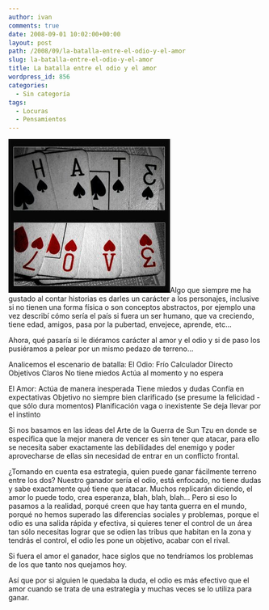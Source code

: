 ```yaml
---
author: ivan
comments: true
date: 2008-09-01 10:02:00+00:00
layout: post
path: /2008/09/la-batalla-entre-el-odio-y-el-amor
slug: la-batalla-entre-el-odio-y-el-amor
title: La batalla entre el odio y el amor
wordpress_id: 856
categories:
  - Sin categoría
tags:
  - Locuras
  - Pensamientos
---
```


[![](./lovehate.jpg)](http://3.bp.blogspot.com/_T2UWuNJg3dQ/SLt-6AYpjeI/AAAAAAAAA2E/eGyRSMQOHL4/s1600-h/lovehate.jpg)Algo que siempre me ha gustado al contar historias es darles un carácter a los personajes, inclusive si no tienen una forma física o son conceptos abstractos, por ejemplo una vez describí cómo sería el país si fuera un ser humano, que va creciendo, tiene edad, amigos, pasa por la pubertad, envejece, aprende, etc...

Ahora, qué pasaría si le diéramos carácter al amor y el odio y si de paso los pusiéramos a pelear por un mismo pedazo de terreno...

Analicemos el escenario de batalla:
El Odio:
Frío
Calculador
Directo
Objetivos Claros
No tiene miedos
Actúa al momento y no espera

El Amor:
Actúa de manera inesperada
Tiene miedos y dudas
Confía en expectativas
Objetivo no siempre bien clarificado (se presume la felicidad - que sólo dura momentos)
Planificación vaga o inexistente
Se deja llevar por el instinto

Si nos basamos en las ideas del Arte de la Guerra de Sun Tzu en donde se especifica que la mejor manera de vencer es sin tener que atacar, para ello se necesita saber exactamente las debilidades del enemigo y poder aprovecharse de ellas sin necesidad de entrar en un conflicto frontal.

¿Tomando en cuenta esa estrategia, quien puede ganar fácilmente terreno entre los dos? Nuestro ganador sería el odio, está enfocado, no tiene dudas y sabe exactamente qué tiene que atacar. Muchos replicarán diciendo, el amor lo puede todo, crea esperanza, blah, blah, blah... Pero si eso lo pasamos a la realidad, porqué creen que hay tanta guerra en el mundo, porqué no hemos superado las diferencias sociales y problemas, porque el odio es una salida rápida y efectiva, si quieres tener el control de un área tan sólo necesitas lograr que se odien las tribus que habitan en la zona y tendrás el control, el odio les pone un objetivo, acabar con el rival.

Si fuera el amor el ganador, hace siglos que no tendríamos los problemas de los que tanto nos quejamos hoy.

Así que por si alguien le quedaba la duda, el odio es más efectivo que el amor cuando se trata de una estrategia y muchas veces se lo utiliza para ganar.
